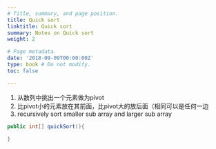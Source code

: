 ```yaml
---
# Title, summary, and page position.
title: Quick sort
linktitle: Quick sort
summary: Notes on Quick sort
weight: 2

# Page metadata.
date: '2018-09-09T00:00:00Z'
type: book # Do not modify.
toc: false

---
```


1. 从数列中挑出一个元素做为pivot
2. 比pivot小的元素放在其前面，比pivot大的放后面（相同可以是任何一边
3. recursively sort smaller sub array and larger sub array



```java
public int[] quickSort(){
	
}
```